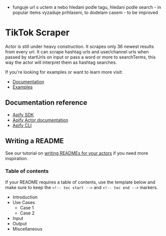 
- funguje url s uctem a nebo hledani podle tagu, hledani podle search - in popular items
vyzaduje prihlaseni, to dodelam casem - to be improved

# TikTok Scraper

Actor is still under heavy construction.
It scrapes only 36 newest results from every url.
It can scrape hashtag urls and user/channel urls when passed by startUrls on input or pass
a word or more to searchTerms, this way the actor will interpret them as hashtag searches.

If you're looking for examples or want to learn more visit:

- [Documentation](https://sdk.apify.com/docs/api/puppeteer-crawler)
- [Examples](https://sdk.apify.com/docs/examples/puppeteer-crawler)

## Documentation reference

- [Apify SDK](https://sdk.apify.com/)
- [Apify Actor documentation](https://docs.apify.com/actor)
- [Apify CLI](https://docs.apify.com/cli)

## Writing a README

See our tutorial on [writing READMEs for your actors](https://help.apify.com/en/articles/2912548-how-to-write-great-readme-for-your-actors) if you need more inspiration.

### Table of contents

If your README requires a table of contents, use the template below and make sure to keep the `<!-- toc start -->` and `<!-- toc end -->` markers.

<!-- toc start -->
- Introduction
- Use Cases
  - Case 1
  - Case 2
- Input
- Output
- Miscellaneous
 <!-- toc end -->
